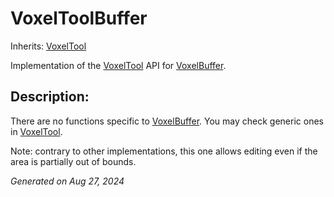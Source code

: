 # VoxelToolBuffer

Inherits: [VoxelTool](VoxelTool.md)

Implementation of the [VoxelTool](VoxelTool.md) API for [VoxelBuffer](VoxelBuffer.md).

## Description: 

There are no functions specific to [VoxelBuffer](VoxelBuffer.md). You may check generic ones in [VoxelTool](VoxelTool.md).

Note: contrary to other implementations, this one allows editing even if the area is partially out of bounds.

_Generated on Aug 27, 2024_
